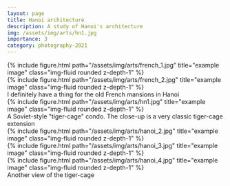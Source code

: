 ```yaml
---
layout: page
title: Hanoi architecture
description: A study of Hanoi's architecture 
img: /assets/img/arts/hn1.jpg
importance: 3
category: photography-2021
---
```

<div class="row">
    <div class="col-sm mt-3 mt-md-0">
        {% include figure.html path="/assets/img/arts/french_1.jpg" title="example image" class="img-fluid rounded z-depth-1" %}
    </div>
    <div class="col-sm mt-3 mt-md-0">
        {% include figure.html path="/assets/img/arts/french_2.jpg" title="example image" class="img-fluid rounded z-depth-1" %}
    </div>
</div>
<div class="caption">
    I definitely have a thing for the old French mansions in Hanoi
</div>

<div class="row">
      {% include figure.html path="/assets/img/arts/hn1.jpg" title="example image" class="img-fluid rounded z-depth-1" %}
</div>
<div class="caption">
    A Soviet-style "tiger-cage" condo. The close-up is a very classic tiger-cage extension
</div>
<div class="row">
      {% include figure.html path="/assets/img/arts/hanoi_2.jpg" title="example image" class="img-fluid rounded z-depth-1" %}
</div>
<div class="row">
      {% include figure.html path="/assets/img/arts/hanoi_3.jpg" title="example image" class="img-fluid rounded z-depth-1" %}
</div>
<div class="row">
      {% include figure.html path="/assets/img/arts/hanoi_4.jpg" title="example image" class="img-fluid rounded z-depth-1" %}
</div>
<div class="caption">
    Another view of the tiger-cage
</div>




